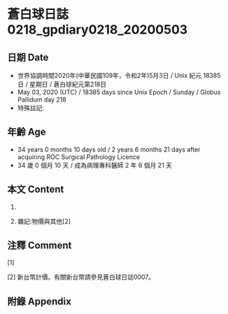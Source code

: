 # 蒼白球日誌0218_gpdiary0218_20200503 #

## 日期 Date ##

* 世界協調時間2020年(中華民國109年，令和2年)5月3日 / Unix 紀元 18385 日 / 星期日 / 蒼白球紀元第218日
* May 03, 2020 (UTC) / 18385 days since Unix Epoch / Sunday / Globus Pallidum day 218
* 特殊註記:

## 年齡 Age ##

* 34 years 0 months 10 days old / 2 years 6 months 21 days after acquiring ROC Surgical Pathology Licence
* 34 歲 0 個月 10 天 / 成為病理專科醫師 2 年 6 個月 21 天

## 本文 Content ##

1. 

    
2. 雜記:物價與其他[2]

    

## 注釋 Comment ##

[1] 


[2] 新台幣計價。有關新台幣請參見蒼白球日誌0007。



## 附錄 Appendix ##

